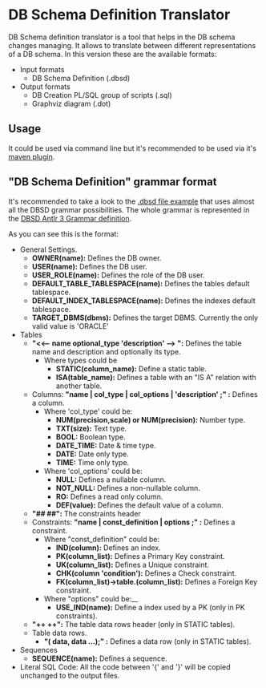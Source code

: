 DB Schema Definition Translator
===============================

DB Schema definition translator is a tool that helps in the DB schema changes managing.
It allows to translate between different representations of a DB schema.
In this version these are the available formats:

* Input formats
  * DB Schema Definition (.dbsd)
* Output formats
  * DB Creation PL/SQL group of scripts (.sql)
  * Graphviz diagram (.dot)


Usage
-----

It could be used via command line but it's recommended to be used via it's [maven plugin][1].


"DB Schema Definition" grammar format
-----------------------------------------
It's recommended to take a look to the [.dbsd file example][2] that uses almost all the DBSD grammar possibilities.
The whole grammar is represented in the [DBSD Antlr 3 Grammar definition][3].

As you can see this is the format:

* General Settings.
  * __OWNER(name):__ Defines the DB owner.
  * __USER(name):__ Defines the DB user.
  * __USER_ROLE(name):__ Defines the role of the DB user.
  * __DEFAULT_TABLE_TABLESPACE(name):__ Defines the tables default tablespace.
  * __DEFAULT_INDEX_TABLESPACE(name):__ Defines the indexes default tablespace.
  * __TARGET_DBMS(dbms):__ Defines the target DBMS. Currently the only valid value is 'ORACLE'
* Tables
  * __"<<-- name optional_type 'description' --> ":__ Defines the table name and description and optionally its type.
    * Where types could be
      * __STATIC(column_name):__ Define a static table.
      * __ISA(table_name):__ Defines a table with an "IS A" relation with another table.
  * Columns: __"name | col_type | col_options | 'description' ;" :__ Defines a column.
      * Where 'col_type' could be:
        * __NUM(precision,scale) or NUM(precision):__ Number type.
        * __TXT(size):__ Text type.
        * __BOOL:__ Boolean type.
        * __DATE_TIME:__ Date & time type.
        * __DATE:__ Date only type.
        * __TIME:__ Time only type.
      * Where 'col_options' could be:
        * __NULL:__ Defines a nullable column.
        * __NOT_NULL:__ Defines a non-nullable column.
        * __RO:__ Defines a read only column.
        * __DEF(value):__ Defines the default value of a column.
  * __"##     ##":__ The constraints header
  * Constraints: __"name | const_definition | options ;" :__ Defines a constraint.
      * Where "const_definition" could be:
        * __IND(column):__ Defines an index.
        * __PK(column_list):__ Defines a Primary Key constraint.
        * __UK(column_list):__ Defines a Unique constraint.
        * __CHK(column 'condition'):__ Defines a Check constraint.
        * __FK(column_list)->table.(column_list):__ Defines a Foreign Key constraint.
      * Where "options" could be:__
        * __USE_IND(name):__ Define a index used by a PK (only in PK constraints).
  * __"++     ++":__ The table data rows header (only in STATIC tables).
  * Table data rows.
    * __"( data, data ...);" :__ Defines a data row (only in STATIC tables).
* Sequences
  * __SEQUENCE(name):__ Defines a sequence.
* Literal SQL Code: All the code between '{' and '}' will be copied unchanged to the output files.




[1]: https://github.com/ryoppei/db-schema-definition-translator-maven-plugin  "DB Schema Definition Translator Maven Plugin"
[2]: src/test/resources/testInput.dbsd ".dbsd File Example"
[3]: src/main/antlr/Dbsd.g "DBSD Antlr 3 Grammar"